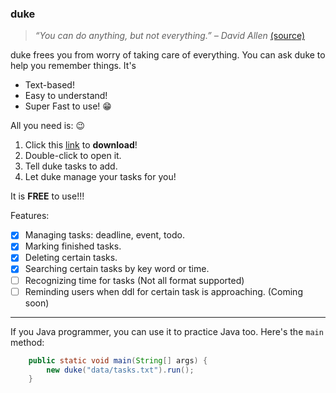 ### duke
> *“You can do anything, but not everything.” – David Allen* [(source)](https://dansilvestre.com/productivity-quotes/)

duke frees you from worry of taking care of everything. You can ask duke to help you remember things. It's
* Text-based!
* Easy to understand!
* Super Fast to use! :grin:

All you need is: :wink:
   1. Click this [link](https://github.com/HangZelin/ip) to **download**!
   2. Double-click to open it.
   3. Tell duke tasks to add.
   4. Let duke manage your tasks for you!
  
It is **FREE** to use!!!

Features:
- [x] Managing tasks: deadline, event, todo. 
- [x] Marking finished tasks.
- [x] Deleting certain tasks.
- [x] Searching certain tasks by key word or time.  
- [ ] Recognizing time for tasks (Not all format supported)
- [ ] Reminding users when ddl for certain task is approaching. (Coming soon)

****
If you Java programmer, you can use it to practice Java too. Here's the `main` method:
```java
    public static void main(String[] args) {
        new duke("data/tasks.txt").run();
    }
```
